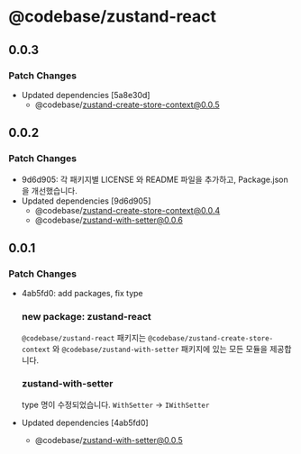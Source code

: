 # @codebase/zustand-react

## 0.0.3

### Patch Changes

- Updated dependencies [5a8e30d]
  - @codebase/zustand-create-store-context@0.0.5

## 0.0.2

### Patch Changes

- 9d6d905: 각 패키지별 LICENSE 와 README 파일을 추가하고, Package.json 을 개선했습니다.
- Updated dependencies [9d6d905]
  - @codebase/zustand-create-store-context@0.0.4
  - @codebase/zustand-with-setter@0.0.6

## 0.0.1

### Patch Changes

- 4ab5fd0: add packages, fix type

  ### new package: zustand-react

  `@codebase/zustand-react` 패키지는 `@codebase/zustand-create-store-context` 와 `@codebase/zustand-with-setter` 패키지에 있는 모든 모듈을 제공합니다.

  ### zustand-with-setter

  type 명이 수정되었습니다. `WithSetter` -> `IWithSetter`

- Updated dependencies [4ab5fd0]
  - @codebase/zustand-with-setter@0.0.5
